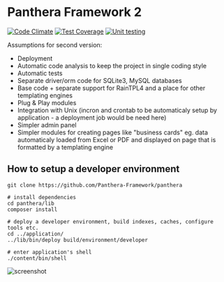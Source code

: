 Panthera Framework 2
========

[![Code Climate](https://codeclimate.com/github/Panthera-Framework/panthera/badges/gpa.svg)](https://codeclimate.com/github/Panthera-Framework/panthera)
[![Test Coverage](https://codeclimate.com/github/Panthera-Framework/panthera/badges/coverage.svg)](https://codeclimate.com/github/Panthera-Framework/panthera/coverage)
[![Unit testing](https://travis-ci.org/Panthera-Framework/panthera.svg)](https://travis-ci.org/Panthera-Framework/panthera)

Assumptions for second version:

- Deployment
- Automatic code analysis to keep the project in single coding style
- Automatic tests
- Separate driver/orm code for SQLite3, MySQL databases
- Base code + separate support for RainTPL4 and a place for other templating engines
- Plug & Play modules
- Integration with Unix (incron and crontab to be automaticaly setup by application - a deployment job would be need here)
- Simpler admin panel
- Simpler modules for creating pages like "business cards" eg. data automaticaly loaded from Excel or PDF and displayed on page
that is formatted by a templating engine

## How to setup a developer environment

```
git clone https://github.com/Panthera-Framework/panthera

# install dependencies
cd panthera/lib
composer install

# deploy a developer environment, build indexes, caches, configure tools etc.
cd ../application/
../lib/bin/deploy build/environment/developer

# enter application's shell
./content/bin/shell
```

![screenshot](http://oi59.tinypic.com/2mypxr5.jpg)

